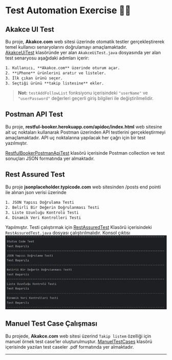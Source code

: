 # Test Automation Exercise 🚀🚀

## Akakce UI Test  

Bu proje, **Akakce.com** web sitesi üzerinde otomatik testler gerçekleştirerek temel kullanıcı senaryolarını doğrulamayı amaçlamaktadır.  
[AkakceUiTest](/src/test/java/AkakceUiTest) klasöründe yer alan  `AkakceUiTest.java` dosyasında yer alan test senaryosu aşağıdaki adımları içerir:  

    1. Kullanıcı, **Akakce.com** üzerinde oturum açar.  
    2. **iPhone** ürünlerini aratır ve listeler.
    3. İlk çıkan ürünü seçer.
    3. Seçtiği ürünü **takip listesine** ekler.  

> **Not:** `testAddFollowList` fonksiyonu içerisindeki `"userName"` ve `"userPassword"` değerleri geçerli giriş bilgileri ile değiştirilmelidir.  


## Postman API Test
Bu proje, **restful-booker.herokuapp.com/apidoc/index.html** web sitesine ait uç noktaları kullanarak Postman üzerinden API testlerini gerçekleştirmeyi amaçlamaktadır. API uç noktalarına yapılacak her çağrı için bir test yazılmıştır.

[RestfulBookerPostmanApiTest](/RestfulBookerPostmanApiTest) klasörü içerisinde Postman collection ve test sonuçları JSON formatında yer almaktadır.


## Rest Assured Test
Bu proje **jsonplaceholder.typicode.com** web sitesinden /posts end pointi ile alınan json verisi üzerinde

    1. JSON Yapısı Doğrulama Testi
    2. Belirli Bir Değerin Doğrulanması Testi
    3. Liste Uzunluğu Kontrolü Testi
    4. Dinamik Veri Kontrolleri Testi

Yapılmıştır. Testi çalıştırmak için [RestAssuredTest](/src/test/java/RestAssuredTest) Klasörü içerisindeki `RestAssuredTest.java` dosyası çalıştırılmalıdır. Konsol çıktısı
![Rest Assured Test Konsol Çıktısı](Images/RestAssuredScreenShot.png)


## Manuel Test Case Çalışması
Bu projede, **Akakce.com** web sitesi üzerind `Takip listem` özelliği için manuel örnek test case’ler oluşturulmuştur.
[ManuelTestCases](/ManuelTestCases) klasörü içerisinde  yazılan test caseler .pdf formatında yer almaktadır.


---
